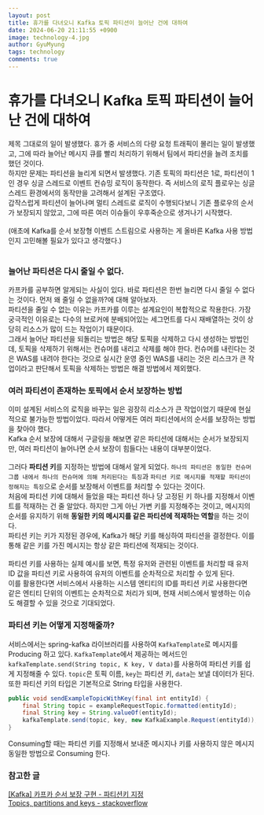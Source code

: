```yaml
---
layout:	post
title: 휴가를 다녀오니 Kafka 토픽 파티션이 늘어난 건에 대하여
date: 2024-06-20 21:11:55 +0900
image: technology-4.jpg
author: GyuMyung
tags: technology
comments: true
---
```


# 휴가를 다녀오니 Kafka 토픽 파티션이 늘어난 건에 대하여

제목 그대로의 일이 발생했다. 휴가 중 서비스의 다량 요청 트래픽이 몰리는 일이 발생했고, 그에 따라 늘어난 메시지 큐를 빨리 처리하기 위해서 팀에서 파티션을 늘려 조치를 했던 것이다. <br/>
하지만 문제는 파티션을 늘리게 되면서 발생했다. 기존 토픽의 파티션은 1로, 파티션이 1인 경우 싱글 스레드로 이벤트 컨슈밍 로직이 동작한다. 즉 서비스의 로직 플로우는 싱글 스레드 환경에서의 동작만을 고려해서 설계된 구조였다. <br/>
갑작스럽게 파티션이 늘어나며 멀티 스레드로 로직이 수행되다보니 기존 플로우의 순서가 보장되지 않았고, 그에 따른 여러 이슈들이 우후죽순으로 생겨나기 시작했다. <br/><br/>
(애초에 Kafka를 순서 보장형 이벤트 스트림으로 사용하는 게 올바른 Kafka 사용 방법인지 고민해볼 필요가 있다고 생각했다.) <br/><br/>

### 늘어난 파티션은 다시 줄일 수 없다.

카프카를 공부하면 알게되는 사실이 있다. 바로 파티션은 한번 늘리면 다시 줄일 수 없다는 것이다. 먼저 왜 줄일 수 없을까?에 대해 알아보자. <br/>
파티션을 줄일 수 없는 이유는 카프카를 이루는 설계요인이 복합적으로 작용한다. 가장 궁극적인 이유로는 다수의 브로커에 분배되어있는 세그먼트를 다시 재배열하는 것이 상당히 리소스가 많이 드는 작업이기 때문이다. <br/>
그래서 늘어난 파티션을 되돌리는 방법은 해당 토픽을 삭제하고 다시 생성하는 방법인데, 토픽을 삭제하기 위해서는 컨슈머를 내리고 삭제를 해야 한다. 컨슈머를 내린다는 것은 WAS를 내려야 한다는 것으로 실시간 운영 중인 WAS를 내리는 것은 리스크가 큰 작업이라고 판단해서 토픽을 삭제하는 방법은 해결 방법에서 제외했다. <br/>

### 여러 파티션이 존재하는 토픽에서 순서 보장하는 방법

이미 설계된 서비스의 로직을 바꾸는 일은 굉장히 리소스가 큰 작업이었기 때문에 현실적으로 불가능한 방법이었다. 따라서 어떻게든 여러 파티션에서의 순서를 보장하는 방법을 찾아야 했다. <br/>
Kafka 순서 보장에 대해서 구글링을 해보면 같은 파티션에 대해서는 순서가 보장되지만, 여러 파티션이 늘어나면 순서 보장이 힘들다는 내용이 대부분이었다. <br/><br/>
그러다 **파티션 키**를 지정하는 방법에 대해서 알게 되었다. `하나의 파티션은 동일한 컨슈머 그룹 내에서 하나의 컨슈머에 의해 처리된다는 특징`과 `파티션 키로 메시지를 적재할 파티션이 정해지는 특징`으로 순서를 보장해서 이벤트를 처리할 수 있다는 것이다. <br/>
처음에 파티션 키에 대해서 들었을 때는 파티션 하나 당 고정된 키 하나를 지정해서 이벤트를 적재하는 건 줄 알았다. 하지만 그게 아닌 가변 키를 지정해주는 것이고, 메시지의 순서를 유지하기 위해 **동일한 키의 메시지를 같은 파티션에 적재하는 역할**을 하는 것이다. <br/>
파티션 키는 키가 지정된 경우에, Kafka가 해당 키를 해싱하여 파티션을 결정한다. 이를 통해 같은 키를 가진 메시지는 항상 같은 파티션에 적재되는 것이다. <br/><br/>
파티션 키를 사용하는 실제 예시를 보면, 특정 유저와 관련된 이벤트를 처리할 때 유저 ID 값을 파티션 키로 사용하여 유저의 이벤트를 순차적으로 처리할 수 있게 된다. <br/>
이를 활용한다면 서비스에서 사용하는 시스템 엔티티의 ID를 파티션 키로 사용한다면 같은 엔티티 단위의 이벤트는 순차적으로 처리가 되며, 현재 서비스에서 발생하는 이슈도 해결할 수 있을 것으로 기대되었다. <br/>

### 파티션 키는 어떻게 지정해줄까?

서비스에서는 spring-kafka 라이브러리를 사용하여 `KafkaTemplate`로 메시지를 Producing 하고 있다. `KafkaTemplate`에서 제공하는 메서드인 `kafkaTemplate.send(String topic, K key, V data)`를 사용하여 파티션 키를 쉽게 지정해줄 수 있다. `topic`은 토픽 이름, `key`는 파티션 키, `data`는 보낼 데이터가 된다. <br/>
또한 파티션 키의 타입은 기본적으로 String 타입을 사용한다. <br/>

```java
public void sendExampleTopicWithKey(final int entityId) {
    final String topic = exampleRequestTopic.formatted(entityId);
    final String key = String.valueOf(entityId);
    kafkaTemplate.send(topic, key, new KafkaExample.Request(entityId));
}
```

Consuming할 때는 파티션 키를 지정해서 보내준 메시지나 키를 사용하지 않은 메시지 동일한 방법으로 Consuming 한다. <br/>

### 참고한 글
[[Kafka] 카프카 순서 보장 구현 - 파티션키 지정](https://medium.com/@underwater2/kafka-%EC%B9%B4%ED%94%84%EC%B9%B4-%EC%88%9C%EC%84%9C-%EB%B3%B4%EC%9E%A5-%EA%B5%AC%ED%98%84-%ED%8C%8C%ED%8B%B0%EC%85%98%ED%82%A4-%EC%A7%80%EC%A0%95-b532b7856df8) <br/>
[Topics, partitions and keys - stackoverflow](https://stackoverflow.com/questions/37511922/topics-partitions-and-keys)
